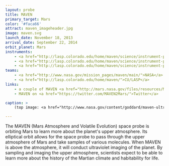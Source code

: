 ```yaml
---
layout: probe
title: MAVEN
primary_target: Mars
color: '#faca66'
attract: maven_imageheader.jpg
image: maven.svg
launch_date: November 18, 2013
arrival_date: September 22, 2014
orbit_planet: Mars
instruments:
    - <a href="http://lasp.colorado.edu/home/maven/science/instrument-package/">solar wind and ionosphere sensors</a>
    - <a href="http://lasp.colorado.edu/home/maven/science/instrument-package/ngims/">spectrometer</a>
    - <a href="http://lasp.colorado.edu/home/maven/science/instrument-package/iuvs/">ultraviolet spectrograph</a>
teams:
    - <a href="http://www.nasa.gov/mission_pages/maven/main/">NASA</a>
    - <a href="http://lasp.colorado.edu/home/maven/">CU/LASP</a>
links:
    - a couple of MAVEN <a href="http://mars.nasa.gov/files/resources/MAVEN_MSL_coloring_sheet.pdf">coloring book</a> <a href="http://mars.nasa.gov/files/resources/MAVEN_at_Mars_coloring_sheet.pdf">sheets</a>
    - MAVEN on <a href="https://twitter.com/MAVEN2Mars/">Twitter</a>

caption: >
    (top image: <a href="http://www.nasa.gov/content/goddard/maven-ultraviolet-image-of-comet-siding-spring-s-hydrogen-coma/">hydrogen surrounding a comet</a> near Mars as seen in ultraviolet by MAVEN, Laboratory for Atmospheric and Space Physics, University of Colorado; NASA)

---
```

The MAVEN (Mars Atmosphere and Volatile Evolution) space probe is orbiting Mars to learn more about the planet's upper atmosphere. Its elliptical orbit allows for the space probe to pass through the upper atmosphere of Mars and take samples of various molecules. When MAVEN is above the atmosphere, it will conduct ultraviolet imaging of the planet. By sampling and imaging the upper atmosphere, scientists expect to be able to learn more about the history of the Martian climate and habitability for life.

